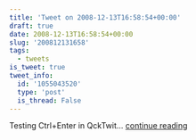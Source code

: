 ```yaml
---
title: 'Tweet on 2008-12-13T16:58:54+00:00'
draft: true
date: 2008-12-13T16:58:54+00:00
slug: '200812131658'
tags:
  - tweets
is_tweet: true
tweet_info:
  id: '1055043520'
  type: 'post'
  is_thread: False
---
```




Testing Ctrl+Enter in QckTwit... [continue reading](https://x.com/sytelus/status/1055043520)
